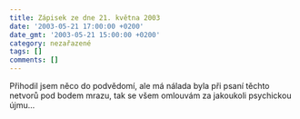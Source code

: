 ```yaml
---
title: Zápisek ze dne 21. května 2003
date: '2003-05-21 17:00:00 +0200'
date_gmt: '2003-05-21 15:00:00 +0200'
category: nezařazené
tags: []
comments: []
---
```

<p>Přihodil jsem něco do podvědomí, ale má
nálada byla při psaní těchto netvorů pod bodem mrazu, tak se všem omlouvám za
jakoukoli psychickou újmu...</p>
